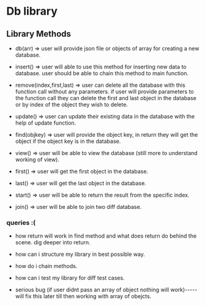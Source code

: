 # Db library

## Library Methods

- db(arr) => user will provide json file or objects of array for creating a new database.

- insert() => user will able to use this method for inserting new data to database. user should be able to chain this method to main function.

- remove(index,first,last) => user can delete all the database with this function call without any parameters. if user will provide parameters to the function call they can delete the first and last object in the database or by index of the object they wish to delete.

- update() => user can update their existing data in the database with the help of update function.

- find(objkey) => user will provide the object key, in return they will get the object if the object key is in the database.

- view() => user will be able to view the database (still more to understand working of view).

- first() => user will get the first object in the database.

- last() => user will get the last object in the database.

- start() => user will be able to return the result from the specific index.

- join() => user will be able to join two diff database.

### queries :(

- how return will work in find method and what does return do behind the scene. dig deeper into return.

- how can i structure my library in best possible way.

- how do i chain methods.

- how can i test my library for diff test cases.

- serious bug (if user didnt pass an array of object nothing will work)-----will fix this later till then working with array of obejcts.
